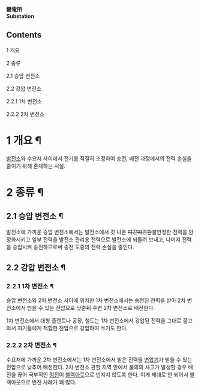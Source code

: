 **變電所**  
**Substation**

## Contents

    

1 개요

2 종류

    

2.1 승압 변전소

2.2 강압 변전소

    

2.2.1 1차 변전소

2.2.2 2차 변전소

# 1 개요 ¶

[발전소](%EB%B0%9C%EC%A0%84%EC%86%8C.md)와 수요처 사이에서 전기를 적절히 조정하여 송전, 배전 과정에서의
전력 손실을 줄이기 위해 존재하는 시설.

# 2 종류 ¶

## 2.1 승압 변전소 ¶

발전소에 가까운 승압 변전소에서는 발전소에서 갓 나온 <del>따끈따끈한</del>불안정한 전력을 안정화시키고 일부 전력을 발전소 관리용
전력으로 발전소에 되돌려 보내고, 나머지 전력을 승압시켜 송전하므로써 송전 도중의 전력 손실을 줄인다.

## 2.2 강압 변전소 ¶

### 2.2.1 1차 변전소 ¶

승압 변전소와 2차 변전소 사이에 위치한 1차 변전소에서는 송전된 전력을 받아 2차 변전소에서 받을 수 있는 전압으로 낮춘뒤 주변 2차
변전소로 배전한다.  

  

1차 변전소에서 대형 플랜트나 공장, 철도는 1차 변전소에서 강압된 전력을 그대로 끌고 와서 자기들에게 적합한 전압으로 강압하여 쓰기도
한다.  

### 2.2.2 2차 변전소 ¶

수요처에 가까운 2차 변전소에서는 1차 변전소에서 받은 전력을 [변압기](%EB%B3%80%EC%95%95%EA%B8%B0.md)가
받을 수 있는 전압으로 낮추어 배전한다. 2차 변전소 관할 지역 안에서 불의의 사고가 발생할 경우 배전을 끊어 국부적인
[정전](%EC%A0%95%EC%A0%84.md)이
[블랙아웃](%EB%B8%94%EB%9E%99%EC%95%84%EC%9B%83.md)으로 번지지 않도록 한다. 이게 제대로 안 되어서
블랙아웃으로 번진 사례가 꽤 많다.

